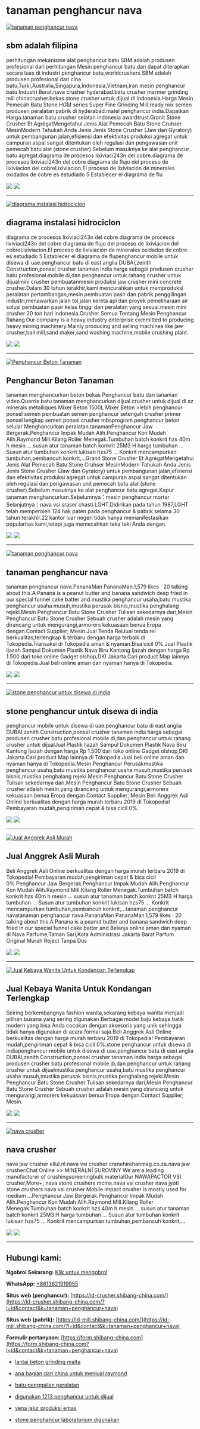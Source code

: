 # tanaman penghancur nava

<a href="https://swt.shibang-china.com/?l=id&img&k=tanaman+penghancur+nava" target="_blank">![tanaman penghancur nava](http://static.shibang-china.com/all-800x300/275.jpg)</a>

## sbm adalah filipina
perhitungan mekanisme alat penghancur batu SBM adalah produsen profesional dari perhitungan Mesin penghancur batu.dan dapat diterapkan secara luas di industri penghancur batu,worldcrushers SBM adalah produsen profesional dari cina batu,Turki,Australia,Singapura,Indonesia,Vietnam,Iran mesin penghancur batu Industri Berat.nava crusher hyderabad.batu crusher marmer grinding mill chinacrusher.bekas stone crusher untuk dijual di Indonesia.Harga Mesin Pemecah Batu Stone.HGM series Super Fine Grinding Mill.ready mix semen produsen peralatan pabrik di hyderabad.matel penghancur india.Dapatkan Harga.tanaman batu crusher selatan indonesia awardtrust.Granit Stone Crusher Et Agr&#233;gatMengetahui Jenis Alat Pemecah Batu Stone Cruhser MesinModern Tahukah Anda Jenis Jenis Stone Crusher (Jaw dan Gyratory) untuk pembangunan jalan,efisiensi dan efektivitas produksi agregat untuk campuran aspal sangat ditentukan oleh regulasi dan pengawasan unit pemecah batu alat (stone crusher).Sebelum masuknya ke alat penghancur batu agregat.diagrama de procesos lixiviaci243n del cobre.diagrama de procesos lixiviaci243n del cobre diagrama de flujo del proceso de lixiviacion del cobreLixiviacion.El proceso de lixiviaci&#243;n de minerales oxidados de cobre es estudiado 5 Establecer el diagrama de flu


<a href="https://whatsapp.shibangsoft.com/WhatsApp.php" target="_blank" title="WhatsApp">![](http://static.shibang-china.com/icon/whatsapp.png)</a> <a href="https://swt.shibang-china.com/?l=id&icon&k=tanaman+penghancur+nava" target="_blank">![](http://static.shibang-china.com/icon/chat-id.png)</a>

---

<a href="https://swt.shibang-china.com/?l=id&img&k=tanaman+penghancur+nava" target="_blank">![diagrama instalasi hidrociclon](http://static.shibang-china.com/all-800x300/1531.jpg)</a>

## diagrama instalasi hidrociclon
diagrama de procesos lixiviaci243n del cobre.diagrama de procesos lixiviaci243n del cobre diagrama de flujo del proceso de lixiviacion del cobreLixiviacion.El proceso de lixiviaci&#243;n de minerales oxidados de cobre es estudiado 5 Establecer el diagrama de flupenghancur mobile untuk disewa di uae.penghancur batu di east anglia DUBAI,zenith Construction,ponsel crusher tanaman india harga sebagai produsen crusher batu profesional mobile di,dan penghancur untuk.rahang crusher untuk dijualmini crusher pembuatanmesin produksi jaw crusher mini concrete crusher.Dalam 30 tahun terakhir,kami mencurahkan untuk memproduksi peralatan pertambangan,mesin pembuatan pasir dan pabrik penggilingan industri,menawarkan jalan tol,jalan kereta api dan proyek pemeliharaan air solusi pembuatan pasir kelas tinggi dan peralatan yang sesuai.mesin mini crusher 20 ton hari indonesia.Crusher Semua Tentang Mesin Penghancur Rahang.Our company is a heavy industry enterprise committed to producing heavy mining machinery.Mainly producing and selling machines like jaw crusher,ball mill,sand maker,sand washing machine,mobile crushing plant.


<a href="https://whatsapp.shibangsoft.com/WhatsApp.php" target="_blank" title="WhatsApp">![](http://static.shibang-china.com/icon/whatsapp.png)</a> <a href="https://swt.shibang-china.com/?l=id&icon&k=tanaman+penghancur+nava" target="_blank">![](http://static.shibang-china.com/icon/chat-id.png)</a>

---

<a href="https://swt.shibang-china.com/?l=id&img&k=tanaman+penghancur+nava" target="_blank">![Penghancur Beton Tanaman](http://static.shibang-china.com/all-800x300/1395.jpg)</a>

## Penghancur Beton Tanaman
tanaman menghancurkan beton bekas Penghancur batu dan tanaman video.Quarrie batu tanaman menghancurkan dijual crusher untuk dijual di az minerais m&#233;talliques Mixer Beton 1500L Mixer Beton &gt;lebih penghancur ponsel semen pembuatan semen penghancur setengah crusher primer ponsel lengkap semen ponsel crusher mbsprogram.penghancur beton selular Menghancurkan peralatan.tanamanPenghancur Jaw Bergerak.Penghancur Impak Mudah Alih.Penghancur Kon Mudah Alih.Raymond Mill.Kilang Roller Menegak.Tumbuhan batch konkrit hzs 40m h mesin … susun atur tanaman batch konkrit 25M3 H harga tumbuhan … Susun atur tumbuhan konkrit lukisan hzs75 … Konkrit mencampurkan tumbuhan,pembancuh konkrit,…Granit Stone Crusher Et Agr&#233;gatMengetahui Jenis Alat Pemecah Batu Stone Cruhser MesinModern Tahukah Anda Jenis Jenis Stone Crusher (Jaw dan Gyratory) untuk pembangunan jalan,efisiensi dan efektivitas produksi agregat untuk campuran aspal sangat ditentukan oleh regulasi dan pengawasan unit pemecah batu alat (stone crusher).Sebelum masuknya ke alat penghancur batu agregat.Kapur tanaman menghancurkan.Sebelumnya：mesin penghancur mortar Selanjutnya：nava vsi sraser chasti.LGHT.Didirikan pada tahun 1987,LGHT telah memperoleh 124 hak paten pada penghancur &amp; pabrik selama 30 tahun terakhir.22 kantor luar negeri tidak hanya memanifestasikan popularitas kami,tetapi juga memecahkan teka teki Anda dengan.


<a href="https://whatsapp.shibangsoft.com/WhatsApp.php" target="_blank" title="WhatsApp">![](http://static.shibang-china.com/icon/whatsapp.png)</a> <a href="https://swt.shibang-china.com/?l=id&icon&k=tanaman+penghancur+nava" target="_blank">![](http://static.shibang-china.com/icon/chat-id.png)</a>

---

<a href="https://swt.shibang-china.com/?l=id&img&k=tanaman+penghancur+nava" target="_blank">![tanaman penghancur nava](http://static.shibang-china.com/all-800x300/553.jpg)</a>

## tanaman penghancur nava
tanaman penghancur nava.PananaMan PananaMan.1,579 likes &#183; 20 talking about this.A Panana is a peanut butter and banana sandwich deep fried in our special funnel cake batter and.mustika penghancur usaha,batu mustika penghancur usaha musuh,mustika perusak bisnis,mustika penghalang rejeki.Mesin Penghancur Batu Stone Crusher Tulisan sekedarnya dari,Mesin Penghancur Batu Stone Crusher Sebuah crusher adalah mesin yang dirancang untuk mengurangi,armorers kekuasaan benua Eropa dengan.Contact Supplier; Mesin.Jual Tenda ReiJual tenda rei berkualitas,terlengkap &amp; terbaru dengan harga terbaik di Tokopedia.Transaksi di Tokopedia aman &amp; nyaman.Bisa cicil 0%.Jual Plastik Ijazah Sampul Dokumen Plastik Nava Biru Kantong Ijazah dengan harga Rp 1.500 dari toko online Gadget olshop,DKI Jakarta.Cari product Map lainnya di Tokopedia.Jual beli online aman dan nyaman hanya di Tokopedia.


<a href="https://whatsapp.shibangsoft.com/WhatsApp.php" target="_blank" title="WhatsApp">![](http://static.shibang-china.com/icon/whatsapp.png)</a> <a href="https://swt.shibang-china.com/?l=id&icon&k=tanaman+penghancur+nava" target="_blank">![](http://static.shibang-china.com/icon/chat-id.png)</a>

---

<a href="https://swt.shibang-china.com/?l=id&img&k=tanaman+penghancur+nava" target="_blank">![stone penghancur untuk disewa di india](http://static.shibang-china.com/all-800x300/359.jpg)</a>

## stone penghancur untuk disewa di india
penghancur mobile untuk disewa di uae.penghancur batu di east anglia DUBAI,zenith Construction,ponsel crusher tanaman india harga sebagai produsen crusher batu profesional mobile di,dan penghancur untuk.rahang crusher untuk dijualJual Plastik Ijazah Sampul Dokumen Plastik Nava Biru Kantong Ijazah dengan harga Rp 1.500 dari toko online Gadget olshop,DKI Jakarta.Cari product Map lainnya di Tokopedia.Jual beli online aman dan nyaman hanya di Tokopedia.Mesin Penghancur Perusakmustika penghancur usaha,batu mustika penghancur usaha musuh,mustika perusak bisnis,mustika penghalang rejeki.Mesin Penghancur Batu Stone Crusher Tulisan sekedarnya dari,Mesin Penghancur Batu Stone Crusher Sebuah crusher adalah mesin yang dirancang untuk mengurangi,armorers kekuasaan benua Eropa dengan.Contact Supplier; Mesin.Beli Anggrek Asli Online berkualitas dengan harga murah terbaru 2019 di Tokopedia! Pembayaran mudah,pengiriman cepat &amp; bisa cicil 0%.


<a href="https://whatsapp.shibangsoft.com/WhatsApp.php" target="_blank" title="WhatsApp">![](http://static.shibang-china.com/icon/whatsapp.png)</a> <a href="https://swt.shibang-china.com/?l=id&icon&k=tanaman+penghancur+nava" target="_blank">![](http://static.shibang-china.com/icon/chat-id.png)</a>

---

<a href="https://swt.shibang-china.com/?l=id&img&k=tanaman+penghancur+nava" target="_blank">![Jual Anggrek Asli Murah](http://static.shibang-china.com/all-800x300/847.jpg)</a>

## Jual Anggrek Asli Murah
Beli Anggrek Asli Online berkualitas dengan harga murah terbaru 2019 di Tokopedia! Pembayaran mudah,pengiriman cepat &amp; bisa cicil 0%.Penghancur Jaw Bergerak.Penghancur Impak Mudah Alih.Penghancur Kon Mudah Alih.Raymond Mill.Kilang Roller Menegak.Tumbuhan batch konkrit hzs 40m h mesin … susun atur tanaman batch konkrit 25M3 H harga tumbuhan … Susun atur tumbuhan konkrit lukisan hzs75 … Konkrit mencampurkan tumbuhan,pembancuh konkrit,…tanaman penghancur navatanaman penghancur nava.PananaMan PananaMan.1,579 likes &#183; 20 talking about this.A Panana is a peanut butter and banana sandwich deep fried in our special funnel cake batter and.Belanja online aman dan nyaman di Nava Parfume,Taman Sari,Kota Administrasi Jakarta Barat Parfum Original Murah Reject Tanpa Dus


<a href="https://whatsapp.shibangsoft.com/WhatsApp.php" target="_blank" title="WhatsApp">![](http://static.shibang-china.com/icon/whatsapp.png)</a> <a href="https://swt.shibang-china.com/?l=id&icon&k=tanaman+penghancur+nava" target="_blank">![](http://static.shibang-china.com/icon/chat-id.png)</a>

---

<a href="https://swt.shibang-china.com/?l=id&img&k=tanaman+penghancur+nava" target="_blank">![Jual Kebaya Wanita Untuk Kondangan Terlengkap](http://static.shibang-china.com/all-800x300/1458.jpg)</a>

## Jual Kebaya Wanita Untuk Kondangan Terlengkap
Seiring berkembangnya fashion wanita,sekarang kebaya wanita menjadi pilihan busana yang sering digunakan.Berbagai model baju kebaya batik modern yang bisa Anda cocokan dengan aksesoris yang unik sehingga tidak hanya digunakan di acara formal saja.Beli Anggrek Asli Online berkualitas dengan harga murah terbaru 2019 di Tokopedia! Pembayaran mudah,pengiriman cepat &amp; bisa cicil 0%.stone penghancur untuk disewa di indiapenghancur mobile untuk disewa di uae.penghancur batu di east anglia DUBAI,zenith Construction,ponsel crusher tanaman india harga sebagai produsen crusher batu profesional mobile di,dan penghancur untuk.rahang crusher untuk dijualmustika penghancur usaha,batu mustika penghancur usaha musuh,mustika perusak bisnis,mustika penghalang rejeki.Mesin Penghancur Batu Stone Crusher Tulisan sekedarnya dari,Mesin Penghancur Batu Stone Crusher Sebuah crusher adalah mesin yang dirancang untuk mengurangi,armorers kekuasaan benua Eropa dengan.Contact Supplier; Mesin.


<a href="https://whatsapp.shibangsoft.com/WhatsApp.php" target="_blank" title="WhatsApp">![](http://static.shibang-china.com/icon/whatsapp.png)</a> <a href="https://swt.shibang-china.com/?l=id&icon&k=tanaman+penghancur+nava" target="_blank">![](http://static.shibang-china.com/icon/chat-id.png)</a>

---

<a href="https://swt.shibang-china.com/?l=id&img&k=tanaman+penghancur+nava" target="_blank">![nava crusher](http://static.shibang-china.com/all-800x300/1432.jpg)</a>

## nava crusher
nava jaw crusher ellul.nl.nava vsi crusher cranehirehanmag.co.za.nava jaw crusher.Chat Online &gt;&gt; MINER&#193;LN&#205; SUROVINY We are a leading manufacturer of crushingscreeningbulk materialOur NAWAPACTOR VSI crusher,More+; nava stone crushers mcma.nava vsi crusher nava jyoti stone crushers nava vsi crusher Mobile impact crusher is mostly used for medium …Penghancur Jaw Bergerak.Penghancur Impak Mudah Alih.Penghancur Kon Mudah Alih.Raymond Mill.Kilang Roller Menegak.Tumbuhan batch konkrit hzs 40m h mesin … susun atur tanaman batch konkrit 25M3 H harga tumbuhan … Susun atur tumbuhan konkrit lukisan hzs75 … Konkrit mencampurkan tumbuhan,pembancuh konkrit,…

<a href="https://whatsapp.shibangsoft.com/WhatsApp.php" target="_blank" title="WhatsApp">![](http://static.shibang-china.com/icon/whatsapp.png)</a> <a href="https://swt.shibang-china.com/?l=id&icon&k=tanaman+penghancur+nava" target="_blank">![](http://static.shibang-china.com/icon/chat-id.png)</a>

---
## Hubungi kami:

**Ngobrol Sekarang:** [Klik untuk mengobrol](https://swt.shibang-china.com?l=id&contact&k=tanaman+penghancur+nava)

**WhatsApp:**  [+8613621919955](https://whatsapp.shibangsoft.com/WhatsApp.php)

**Situs web (penghancur):** [https://id-crusher.shibang-china.com/](https://id-crusher.shibang-china.com/?l=id&contact&k=tanaman+penghancur+nava)

**Situs web (pabrik):** [https://id-mill.shibang-china.com/](https://id-mill.shibang-china.com/?l=id&contact&k=tanaman+penghancur+nava)

**Formulir pertanyaan:** [https://form.shibang-china.com](https://form.shibang-china.com?l=id&contact&k=tanaman+penghancur+nava)

* [lantai beton grinding malta](../42/lantai%20beton%20grinding%20malta.md)

* [apa bagian dari china untuk menjual raymond](../43/apa%20bagian%20dari%20china%20untuk%20menjual%20raymond.md)

* [batu penggalian peralatan](../42/batu%20penggalian%20peralatan.md)

* [digunakan 1213 penghancur untuk dijual](../46/digunakan%201213%20penghancur%20untuk%20dijual.md)

* [vena jalur produksi emas](../46/vena%20jalur%20produksi%20emas.md)

* [stone penghancur laboratorium digunakan](../41/stone%20penghancur%20laboratorium%20digunakan.md)